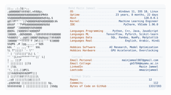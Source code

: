 <picture>
  <source srcset="https://raw.githubusercontent.com/mmazinjameel/mmazinjameel/main/dark_mode.svg?v=1753590945" media="(prefers-color-scheme: dark)">
  <img src="https://raw.githubusercontent.com/mmazinjameel/mmazinjameel/main/light_mode.svg?v=1753590945">
</picture>
